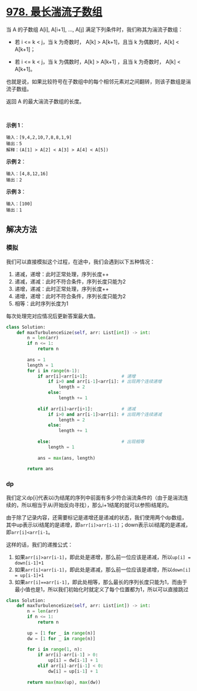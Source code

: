 # [978. 最长湍流子数组](https://leetcode-cn.com/problems/longest-turbulent-subarray/)

当 A 的子数组 A[i], A[i+1], ..., A[j] 满足下列条件时，我们称其为湍流子数组：

* 若 i <= k < j，当 k 为奇数时， A[k] > A[k+1]，且当 k 为偶数时，A[k] < A[k+1]；

* 若 i <= k < j，当 k 为偶数时，A[k] > A[k+1] ，且当 k 为奇数时， A[k] < A[k+1]。

也就是说，如果比较符号在子数组中的每个相邻元素对之间翻转，则该子数组是湍流子数组。

返回 A 的最大湍流子数组的长度。

 

**示例 1**：
```
输入：[9,4,2,10,7,8,8,1,9]
输出：5
解释：(A[1] > A[2] < A[3] > A[4] < A[5])
```

**示例 2**：
```
输入：[4,8,12,16]
输出：2
```

**示例 3**：
```
输入：[100]
输出：1
```

## 解决方法

### 模拟

我们可以直接模拟这个过程，在途中，我们会遇到以下五种情况：

1. 递减，递增：此时正常处理，序列长度++
2. 递减，递减：此时不符合条件，序列长度只能为2
3. 递增，递减：此时正常处理，序列长度++
4. 递增，递增：此时不符合条件，序列长度只能为2
5. 相等：此时序列长度为1

每次处理完对应情况后更新答案最大值。

```py
class Solution:
    def maxTurbulenceSize(self, arr: List[int]) -> int:
        n = len(arr)
        if n <= 1:
            return n
        
        ans = 1
        length = 1
        for i in range(n-1):
            if arr[i]<arr[i+1]:             # 递增
                if i>0 and arr[i-1]<arr[i]: # 出现两个连续递增
                    length = 2
                else:
                    length += 1
            
            elif arr[i]>arr[i+1]:           # 递减
                if i>0 and arr[i-1]>arr[i]: # 出现两个连续递减
                    length = 2
                else:
                    length += 1
            
            else:                           # 出现相等
                length = 1
            
            ans = max(ans, length)
        
        return ans
```

### dp

我们定义dp[i]代表以i为结尾的序列中前面有多少符合湍流条件的（由于是湍流连续的，所以相当于从i开始反向寻找），那么i+1结尾的就可以参照i结尾的。

由于除了记录内容，还需要标记是递增还是递减的状态，我们使用两个dp数组，其中up表示以i结尾的是递增，即`arr[i]>arr[i-1]`；down表示以i结尾的是递减，即`arr[i]<arr[i-1`。

这样的话，我们的递推公式：

1. 如果`arr[i]>arr[i-1]`，即此处是递增，那么前一位应该是递减，所以`up[i] = down[i-1]+1`
2. 如果`arr[i]<arr[i-1]`，即此处是递减，那么前一位应该是递增，所以`down[i] = up[i-1]+1`
3. 如果`arr[i]==arr[i-1]`，即此处相等，那么最长的序列长度只能为1，而由于最小值也是1，所以我们初始化时就定义了每个位置都为1，所以可以直接跳过

```py
class Solution:
    def maxTurbulenceSize(self, arr: List[int]) -> int:
        n = len(arr)
        if n <= 1:
            return n
        
        up = [1 for _ in range(n)]
        dw = [1 for _ in range(n)]
        
        for i in range(1, n):
            if arr[i]-arr[i-1] > 0:
                up[i] = dw[i-1] + 1
            elif arr[i]-arr[i-1] < 0:
                dw[i] = up[i-1] + 1
        
        return max(max(up), max(dw))
```

